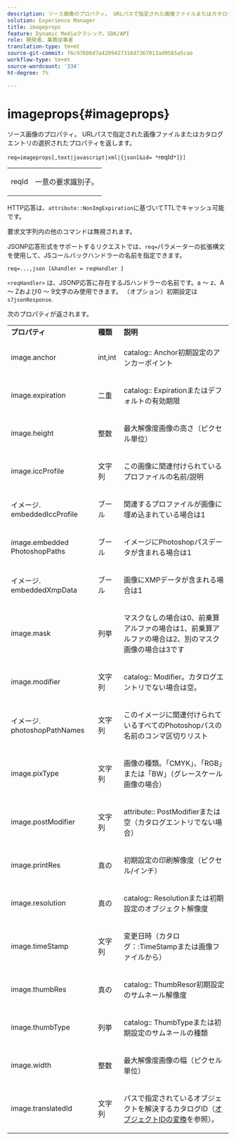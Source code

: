```yaml
---
description: ソース画像のプロパティ。 URLパスで指定された画像ファイルまたはカタログエントリの選択されたプロパティを返します。
solution: Experience Manager
title: imageprops
feature: Dynamic Mediaクラシック，SDK/API
role: 開発者、業務従事者
translation-type: tm+mt
source-git-commit: f6c97606d7a4209427316d7367013ad9585a5cae
workflow-type: tm+mt
source-wordcount: '334'
ht-degree: 7%

---
```



# imageprops{#imageprops}

ソース画像のプロパティ。 URLパスで指定された画像ファイルまたはカタログエントリの選択されたプロパティを返します。

`req=imageprops[,text|javascript|xml|{json[&id= *`reqId`*]}]`

<table id="simpletable_8E03127D50444CA7878A6B08E866EE2E"> 
 <tr class="strow"> 
  <td class="stentry"> <p><span class="codeph"><span class="varname"> reqId</span></span> </p> </td> 
  <td class="stentry"> <p>一意の要求識別子。 </p></td> 
 </tr> 
</table>

HTTP応答は、`attribute::NonImgExpiration`に基づいてTTLでキャッシュ可能です。

要求文字列内の他のコマンドは無視されます。

JSONP応答形式をサポートするリクエストでは、`req=`パラメーターの拡張構文を使用して、JSコールバックハンドラーの名前を指定できます。

`req=...,json [&handler = reqHandler ]`

`<reqHandler>` は、JSONP応答に存在するJSハンドラーの名前です。a ～ z、A ～ Zおよび0 ～ 9文字のみ使用できます。 （オプション）初期設定は `s7jsonResponse`.

次のプロパティが返されます。

<table id="table_5F289E2E21594A5598DF98E65DEDDFA0"> 
 <tbody> 
  <tr> 
   <td> <b> プロパティ</b> </td> 
   <td> <b> 種類</b> </td> 
   <td> <b> 説明</b> </td> 
  </tr> 
  <tr> 
   <td> <p> <span class="codeph"> image.anchor</span> </p> </td> 
   <td> <p> int,int </p> </td> 
   <td> <p> <span class="codeph"> catalog::</span> Anchor初期設定のアンカーポイント </p> </td> 
  </tr> 
  <tr> 
   <td> <p> <span class="codeph"> image.expiration</span> </p> </td> 
   <td> <p> 二重 </p> </td> 
   <td> <p> <span class="codeph"> catalog::</span> Expirationまたはデフォルトの有効期限 </p> </td> 
  </tr> 
  <tr> 
   <td> <p> <span class="codeph"> image.height</span> </p> </td> 
   <td> <p> 整数 </p> </td> 
   <td> <p>最大解像度画像の高さ（ピクセル単位） </p> </td> 
  </tr> 
  <tr> 
   <td> <p> <span class="codeph"> image.iccProfile</span> </p> </td> 
   <td> <p> 文字列 </p> </td> 
   <td> <p> この画像に関連付けられているプロファイルの名前/説明 </p> </td> 
  </tr> 
  <tr> 
   <td> <p> <span class="codeph"> イメージ. embeddedIccProfile</span> </p> </td> 
   <td> <p> ブール </p> </td> 
   <td> <p> 関連するプロファイルが画像に埋め込まれている場合は1 </p> </td> 
  </tr> 
  <tr> 
   <td> <p> <span class="codeph"> image.embedded PhotoshopPaths</span> </p> </td> 
   <td> <p> ブール </p> </td> 
   <td> <p> イメージにPhotoshopパスデータが含まれる場合は1 </p> </td> 
  </tr> 
  <tr> 
   <td> <p> <span class="codeph"> イメージ. embeddedXmpData</span> </p> </td> 
   <td> <p> ブール </p> </td> 
   <td> <p> 画像にXMPデータが含まれる場合は1 </p> </td> 
  </tr> 
  <tr> 
   <td> <p> <span class="codeph"> image.mask</span> </p> </td> 
   <td> <p> 列挙 </p> </td> 
   <td> <p> マスクなしの場合は0、前乗算アルファの場合は1、前乗算アルファの場合は2、別のマスク画像の場合は3です </p> </td> 
  </tr> 
  <tr> 
   <td> <p> <span class="codeph"> image.modifier</span> </p> </td> 
   <td> <p> 文字列 </p> </td> 
   <td> <p> <span class="codeph"> catalog::</span> Modifier。カタログエントリでない場合は空。 </p> </td> 
  </tr> 
  <tr> 
   <td> <p> <span class="codeph"> イメージ. photoshopPathNames</span> </p> </td> 
   <td> <p> 文字列 </p> </td> 
   <td> <p> このイメージに関連付けられているすべてのPhotoshopパスの名前のコンマ区切りリスト </p> </td> 
  </tr> 
  <tr> 
   <td> <p> <span class="codeph"> image.pixType</span> </p> </td> 
   <td> <p> 文字列 </p> </td> 
   <td> <p> 画像の種類。「CMYK」、「RGB」または「BW」（グレースケール画像の場合） </p> </td> 
  </tr> 
  <tr> 
   <td> <p> <span class="codeph"> image.postModifier</span> </p> </td> 
   <td> <p> 文字列 </p> </td> 
   <td> <p> <span class="codeph"> attribute::</span> PostModifierまたは空（カタログエントリでない場合） </p> </td> 
  </tr> 
  <tr> 
   <td> <p> <span class="codeph"> image.printRes</span> </p> </td> 
   <td> <p> 真の </p> </td> 
   <td> <p> 初期設定の印刷解像度（ピクセル/インチ） </p> </td> 
  </tr> 
  <tr> 
   <td> <p> <span class="codeph"> image.resolution</span> </p> </td> 
   <td> <p> 真の </p> </td> 
   <td> <p> <span class="codeph"> catalog::</span> Resolutionまたは初期設定のオブジェクト解像度 </p> </td> 
  </tr> 
  <tr> 
   <td> <p> <span class="codeph"> image.timeStamp</span> </p> </td> 
   <td> <p> 文字列 </p> </td> 
   <td> <p>変更日時（<span class="codeph">カタログ：:TimeStamp</span>または画像ファイルから） </p> </td> 
  </tr> 
  <tr> 
   <td> <p> <span class="codeph"> image.thumbRes</span> </p> </td> 
   <td> <p> 真の </p> </td> 
   <td> <p> <span class="codeph"> catalog::</span> ThumbResor初期設定のサムネール解像度 </p> </td> 
  </tr> 
  <tr> 
   <td> <p> <span class="codeph"> image.thumbType</span> </p> </td> 
   <td> <p> 列挙 </p> </td> 
   <td> <p> <span class="codeph"> catalog::</span> ThumbTypeまたは初期設定のサムネールの種類 </p> </td> 
  </tr> 
  <tr> 
   <td> <p> <span class="codeph"> image.width</span> </p> </td> 
   <td> <p> 整数 </p> </td> 
   <td> <p> 最大解像度画像の幅（ピクセル単位） </p> </td> 
  </tr> 
  <tr> 
   <td> <p> <span class="codeph"> image.translatedId</span> </p> </td> 
   <td> <p> 文字列 </p> </td> 
   <td> <p> パスで指定されている<span class="varname">オブジェクト</span>を解決するカタログID（<a href="../../../../../../is-api/http-ref/image-serving-api-ref/c-http-protocol-reference/c-syntax-and-features/r-object-id-translation.md#reference-cf3e34e6cbb346d69ded9982bfdef414" type="reference" format="dita" scope="local">オブジェクトIDの変換</a>を参照）。 </p> </td> 
  </tr> 
 </tbody> 
</table>

